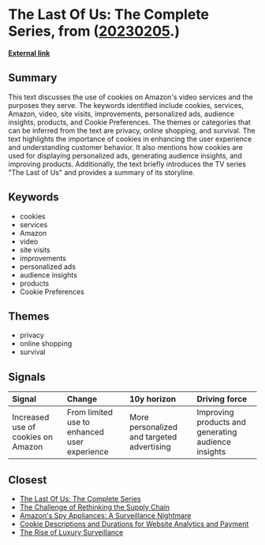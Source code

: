 # __The Last Of Us: The Complete Series__, from ([20230205](https://kghosh.substack.com/p/20230205).)

__[External link](https://www.primevideo.com/detail/0L5ZN6K00UDCP3WWYFPGZM88T5/)__



## Summary

This text discusses the use of cookies on Amazon's video services and the purposes they serve. The keywords identified include cookies, services, Amazon, video, site visits, improvements, personalized ads, audience insights, products, and Cookie Preferences. The themes or categories that can be inferred from the text are privacy, online shopping, and survival. The text highlights the importance of cookies in enhancing the user experience and understanding customer behavior. It also mentions how cookies are used for displaying personalized ads, generating audience insights, and improving products. Additionally, the text briefly introduces the TV series "The Last of Us" and provides a summary of its storyline.

## Keywords

* cookies
* services
* Amazon
* video
* site visits
* improvements
* personalized ads
* audience insights
* products
* Cookie Preferences

## Themes

* privacy
* online shopping
* survival

## Signals

| Signal                             | Change                                       | 10y horizon                                | Driving force                                       |
|:-----------------------------------|:---------------------------------------------|:-------------------------------------------|:----------------------------------------------------|
| Increased use of cookies on Amazon | From limited use to enhanced user experience | More personalized and targeted advertising | Improving products and generating audience insights |

## Closest

* [The Last Of Us: The Complete Series](2dd129dce50514dd9ed55dabbb032bf9)
* [The Challenge of Rethinking the Supply Chain](fa27e27bdec01712d582ab0f61c95bac)
* [Amazon's Spy Appliances: A Surveillance Nightmare](6fb6587422619556f83c26b5b4386948)
* [Cookie Descriptions and Durations for Website Analytics and Payment](7717bf4adf361e8117bc88437c660273)
* [The Rise of Luxury Surveillance](382ab5700ea4e7c189a438c6e024ef18)